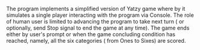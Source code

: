 The program implements a simplified version of Yatzy game where by it simulates a single player interacting with the program via Console. The role of human user is limited to advancing 
the program to take next turn ( or optionally, send Stop signal to end the game at any time). The game ends either by user's prompt or when the game concluding condition has reached, namely, 
all the six categories ( from Ones to Sixes) are scored.  
